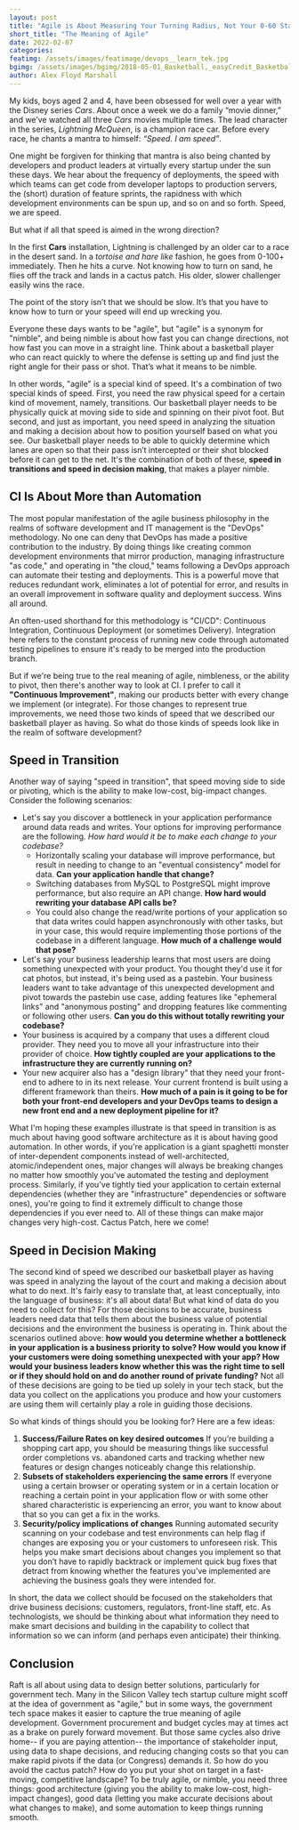 ```yaml
---
layout: post
title: "Agile is About Measuring Your Turning Radius, Not Your 0-60 Start Time"
short_title: "The Meaning of Agile"
date: 2022-02-07
categories:
featimg: /assets/images/featimage/devops__learn_tek.jpg
bgimg: /assets/images/bgimg/2018-05-01_Basketball,_easyCredit_Basketball-Bundesliga,_Science_City_Jena_-_Rockets_StP_5092_by_Stepro.jpg
author: Alex Floyd Marshall
---
```


My kids, boys aged 2 and 4, have been obsessed for well over a year with the Disney series _Cars_. About once a week we do a family “movie dinner,” and we’ve watched all three _Cars_ movies multiple times. The lead character in the series, _Lightning McQueen_, is a champion race car. Before every race, he chants a mantra to himself: _“Speed. I am speed”_.

One might be forgiven for thinking that mantra is also being chanted by developers and product leaders at virtually every startup under the sun these days. We hear about the frequency of deployments, the speed with which teams can get code from developer laptops to production servers, the (short) duration of feature sprints, the rapidness with which development environments can be spun up, and so on and so forth. Speed, we are speed.

But what if all that speed is aimed in the wrong direction?

In the first **Cars** installation, Lightning is challenged by an older car to a race in the desert sand. In a _tortoise and hare like_ fashion, he goes from 0-100+ immediately. Then he hits a curve. Not knowing how to turn on sand, he flies off the track and lands in a cactus patch. His older, slower challenger easily wins the race.

The point of the story isn’t that we should be slow. It’s that you have to know how to turn or your speed will end up wrecking you.

Everyone these days wants to be "agile", but "agile" is a synonym for "nimble", and being nimble is about how fast you can change directions, not how fast you can move in a straight line. Think about a basketball player who can react quickly to where the defense is setting up and find just the right angle for their pass or shot. That’s what it means to be nimble.

In other words, "agile" is a special kind of speed. It's a combination of two special kinds of speed. First, you need the raw physical speed for a certain kind of movement, namely, transitions. Our basketball player needs to be physically quick at moving side to side and spinning on their pivot foot. But second, and just as important, you need speed in analyzing the situation and making a decision about how to position yourself based on what you see. Our basketball player needs to be able to quickly determine which lanes are open so that their pass isn’t intercepted or their shot blocked before it can get to the net. It's the combination of both of these, **speed in transitions and speed in decision making**, that makes a player nimble.

## CI Is About More than Automation

The most popular manifestation of the agile business philosophy in the realms of software development and IT management is the "DevOps" methodology. No one can deny that DevOps has made a positive contribution to the industry. By doing things like creating common development environments that mirror production, managing infrastructure "as code," and operating in "the cloud," teams following a DevOps approach can automate their testing and deployments. This is a powerful move that reduces redundant work, eliminates a lot of potential for error, and results in an overall improvement in software quality and deployment success. Wins all around.

An often-used shorthand for this methodology is "CI/CD": Continuous Integration, Continuous Deployment (or sometimes Delivery). Integration here refers to the constant process of running new code through automated testing pipelines to ensure it's ready to be merged into the production branch.

But if we're being true to the real meaning of agile, nimbleness, or the ability to pivot, then there's another way to look at CI. I prefer to call it **"Continuous Improvement"**, making our products better with every change we implement (or integrate). For those changes to represent true improvements, we need those two kinds of speed that we described our basketball player as having. So what do those kinds of speeds look like in the realm of software development?

## Speed in Transition

Another way of saying "speed in transition", that speed moving side to side or pivoting, which is the ability to make low-cost, big-impact changes. Consider the following scenarios:

- Let's say you discover a bottleneck in your application performance around data reads and writes. Your options for improving performance are the following. _How hard would it be to make each change to your codebase?_
  - Horizontally scaling your database will improve performance, but result in needing to change to an "eventual consistency" model for data. **Can your application handle that change?**
  - Switching databases from MySQL to PostgreSQL might improve performance, but also require an API change. **How hard would rewriting your database API calls be?**
  - You could also change the read/write portions of your application so that data writes could happen asynchronously with other tasks, but in your case, this would require implementing those portions of the codebase in a different language. **How much of a challenge would that pose?**
- Let's say your business leadership learns that most users are doing something unexpected with your product. You thought they'd use it for cat photos, but instead, it's being used as a pastebin. Your business leaders want to take advantage of this unexpected development and pivot towards the pastebin use case, adding features like "ephemeral links" and "anonymous posting" and dropping features like commenting or following other users. **Can you do this without totally rewriting your codebase?**
- Your business is acquired by a company that uses a different cloud provider. They need you to move all your infrastructure into their provider of choice. **How tightly coupled are your applications to the infrastructure they are currently running on?**
- Your new acquirer also has a "design library" that they need your front-end to adhere to in its next release. Your current frontend is built using a different framework than theirs. **How much of a pain is it going to be for both your front-end developers and your DevOps teams to design a new front end and a new deployment pipeline for it?**

What I'm hoping these examples illustrate is that speed in transition is as much about having good software architecture as it is about having good automation. In other words, if you're application is a giant spaghetti monster of inter-dependent components instead of well-architected, atomic/independent ones, major changes will always be breaking changes no matter how smoothly you've automated the testing and deployment process. Similarly, if you've tightly tied your application to certain external dependencies (whether they are "infrastructure" dependencies or software ones), you're going to find it extremely difficult to change those dependencies if you ever need to. All of these things can make major changes very high-cost. Cactus Patch, here we come!

## Speed in Decision Making

The second kind of speed we described our basketball player as having was speed in analyzing the layout of the court and making a decision about what to do next. It's fairly easy to translate that, at least conceptually, into the language of business: it's all about data! But what kind of data do you need to collect for this? For those decisions to be accurate, business leaders need data that tells them about the business value of potential decisions and the environment the business is operating in. Think about the scenarios outlined above: **how would you determine whether a bottleneck in your application is a business priority to solve? How would you know if your customers were doing something unexpected with your app? How would your business leaders know whether this was the right time to sell or if they should hold on and do another round of private funding?** Not all of these decisions are going to be tied up solely in your tech stack, but the data you collect on the applications you produce and how your customers are using them will certainly play a role in guiding those decisions.

So what kinds of things should you be looking for? Here are a few ideas:

1. **Success/Failure Rates on key desired outcomes** If you’re building a shopping cart app, you should be measuring things like successful order completions vs. abandoned carts and tracking whether new features or design changes noticeably change this relationship.
2. **Subsets of stakeholders experiencing the same errors** If everyone using a certain browser or operating system or in a certain location or reaching a certain point in your application flow or with some other shared characteristic is experiencing an error, you want to know about that so you can get a fix in the works.
3. **Security/policy implications of changes** Running automated security scanning on your codebase and test environments can help flag if changes are exposing you or your customers to unforeseen risk. This helps you make smart decisions about changes you implement so that you don’t have to rapidly backtrack or implement quick bug fixes that detract from knowing whether the features you’ve implemented are achieving the business goals they were intended for.

In short, the data we collect should be focused on the stakeholders that drive business decisions: customers, regulators, front-line staff, etc. As technologists, we should be thinking about what information they need to make smart decisions and building in the capability to collect that information so we can inform (and perhaps even anticipate) their thinking.

## Conclusion

Raft is all about using data to design better solutions, particularly for government tech. Many in the Silicon Valley tech startup culture might scoff at the idea of government as "agile," but in some ways, the government tech space makes it easier to capture the true meaning of agile development. Government procurement and budget cycles may at times act as a brake on purely forward movement. But those same cycles also drive home-- if you are paying attention-- the importance of stakeholder input, using data to shape decisions, and reducing changing costs so that you can make rapid pivots if the data (or Congress) demands it. So how do you avoid the cactus patch? How do you put your shot on target in a fast-moving, competitive landscape? To be truly agile, or nimble, you need three things: good architecture (giving you the ability to make low-cost, high-impact changes), good data (letting you make accurate decisions about what changes to make), and some automation to keep things running smooth.
